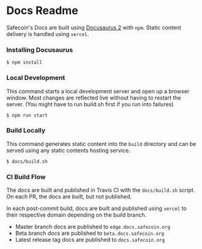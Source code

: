 # Docs Readme

Safecoin's Docs are built using [Docusaurus 2](https://v2.docusaurus.io/) with `npm`.
Static content delivery is handled using `vercel`.

### Installing Docusaurus

```
$ npm install
```

### Local Development

This command starts a local development server and open up a browser window.
Most changes are reflected live without having to restart the server.
(You might have to run build.sh first if you run into failures)

```
$ npm run start
```

### Build Locally

This command generates static content into the `build` directory and can be
served using any static contents hosting service.

```
$ docs/build.sh
```

### CI Build Flow
The docs are built and published in Travis CI with the `docs/build.sh` script.
On each PR, the docs are built, but not published.

In each post-commit build, docs are built and published using `vercel` to their
respective domain depending on the build branch.

 - Master branch docs are published to `edge.docs.safecoin.org`
 - Beta branch docs are published to `beta.docs.safecoin.org`
 - Latest release tag docs are published to `docs.safecoin.org`
